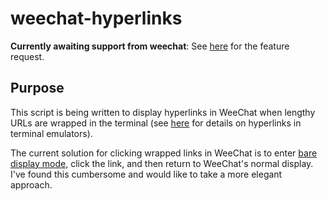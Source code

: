 # weechat-hyperlinks

**Currently awaiting support from weechat**: See [here](https://github.com/weechat/weechat/issues/1252) for the feature request.

## Purpose
This script is being written to display hyperlinks in WeeChat when lengthy URLs are wrapped in the terminal (see [here](https://gist.github.com/egmontkob/eb114294efbcd5adb1944c9f3cb5feda) for details on hyperlinks in terminal emulators).

The current solution for clicking wrapped links in WeeChat is to enter [bare display mode](https://weechat.org/blog/post/2014/02/16/Bare-display), click the link, and then return to WeeChat's normal display. I've found this cumbersome and would like to take a more elegant approach.

